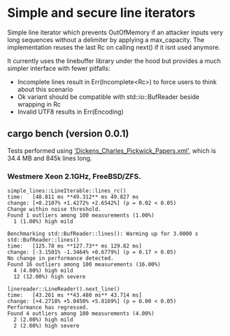 # Simple and secure line iterators
Simple line iterator which prevents OutOfMemory if an attacker inputs very long sequences without a delimiter by applying a max_capacity. The implementation reuses the last Rc<String> on calling next() if it isnt used anymore.

It currently uses the linebuffer library under the hood but provides a much simpler interface with fewer pitfalls:
 - Incomplete lines result in Err(Incomplete<Rc<String>>) to force users to think about this scenario
 - Ok variant should be compatible with std::io::BufReader beside wrapping in Rc
 - Invalid UTF8 results in Err(Encoding)


## cargo bench (version 0.0.1)

Tests performed using ['Dickens_Charles_Pickwick_Papers.xml'](http://hur.st/Dickens_Charles_Pickwick_Papers.xml.xz),
which is 34.4 MB and 845k lines long.

### Westmere Xeon 2.1GHz, FreeBSD/ZFS.
```
simple_lines::LineIterable::lines_rc()
time:   [48.811 ms **49.312** ms 49.827 ms
change: [+0.2107% +1.4272% +2.6542%] (p = 0.02 < 0.05)
Change within noise threshold.
Found 1 outliers among 100 measurements (1.00%)
  1 (1.00%) high mild

Benchmarking std::BufReader::lines(): Warming up for 3.0000 s
std::BufReader::lines() 
time:   [125.78 ms **127.73** ms 129.82 ms]                                    
change: [-3.1501% -1.3464% +0.6779%] (p = 0.17 > 0.05)
No change in performance detected.
Found 16 outliers among 100 measurements (16.00%)
  4 (4.00%) high mild
  12 (12.00%) high severe

linereader::LineReader().next_line() 
time:   [43.261 ms **43.480 ms** 43.714 ms]
change: [+4.2718% +5.0450% +5.8169%] (p = 0.00 < 0.05)
Performance has regressed.
Found 4 outliers among 100 measurements (4.00%)
  2 (2.00%) high mild
  2 (2.00%) high severe
```